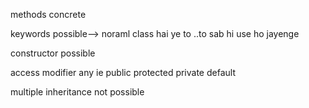methods concrete

keywords possible--> noraml class hai ye to ..to sab hi use ho jayenge

constructor possible

access modifier any ie public protected private default

multiple inheritance not possible
